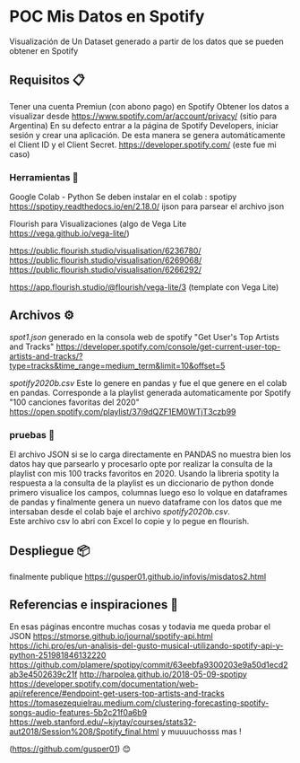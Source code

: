 # POC Mis Datos en Spotify

Visualización de Un Dataset generado a partir de los datos que se pueden obtener en Spotify

## Requisitos 📋
Tener una cuenta Premiun (con abono pago) en Spotify
Obtener los datos a visualizar desde https://www.spotify.com/ar/account/privacy/ (sitio para Argentina)
En su defecto entrar a la página de Spotify Developers, iniciar sesión y crear una aplicación. De esta manera se genera automáticamente el Client ID y el Client Secret.
https://developer.spotify.com/ (este fue mi caso)

### Herramientas 🔧

Google Colab - Python
Se deben instalar en el colab :
  spotipy https://spotipy.readthedocs.io/en/2.18.0/
  ijson para parsear el archivo json

Flourish para Visualizaciones (algo de Vega Lite https://vega.github.io/vega-lite/) 

https://public.flourish.studio/visualisation/6236780/
https://public.flourish.studio/visualisation/6269068/
https://public.flourish.studio/visualisation/6266292/

https://app.flourish.studio/@flourish/vega-lite/3 (template con Vega Lite)

## Archivos ⚙️
*spot1.json* generado en la consola web de spotify "Get User's Top Artists and Tracks" https://developer.spotify.com/console/get-current-user-top-artists-and-tracks/?type=tracks&time_range=medium_term&limit=10&offset=5 

*spotify2020b.csv* Este lo genere en pandas y fue el que genere en el colab en pandas.
Corresponde a la playlist generada automaticamente por Spotify "100 canciones favoritas del 2020"
https://open.spotify.com/playlist/37i9dQZF1EM0WTjT3czb99




### pruebas  🔩
El archivo JSON si se lo carga directamente en PANDAS no muestra bien los datos hay que parsearlo y procesarlo opte por realizar
la consulta de la playlist con mis 100 tracks favoritos en 2020. Usando la libreria spotity 
la respuesta a la consulta de la playlist es un diccionario de python donde primero visualice los campos, columnas luego eso lo volque en dataframes 
de pandas y finalmente genera un nuevo dataframe con los datos que me intersaban desde el colab baje el archivo *spotify2020b.csv*.  
Este archivo csv lo abri con Excel lo copie y lo pegue en flourish. 


## Despliegue 📦

finalmente publique https://gusper01.github.io/infovis/misdatos2.html


## Referencias e inspiraciones  📢
En esas páginas encontre muchas cosas y todavia me queda probar el JSON 
https://stmorse.github.io/journal/spotify-api.html
https://ichi.pro/es/un-analisis-del-gusto-musical-utilizando-spotify-api-y-python-251981846132220
https://github.com/plamere/spotipy/commit/63eebfa9300203e9a50d1ecd2ab3e4502639c21f
http://harpolea.github.io/2018-05-09-spotipy
https://developer.spotify.com/documentation/web-api/reference/#endpoint-get-users-top-artists-and-tracks
https://tomasezequielrau.medium.com/clustering-forecasting-spotify-songs-audio-features-5b2c21f0a6b9
https://web.stanford.edu/~kjytay/courses/stats32-aut2018/Session%208/Spotify_final.html
y muuuuchosss mas !

(https://github.com/gusper01) 😊
